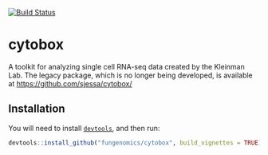 [![Build Status](https://travis-ci.com/fungenomics/cytobox.svg?branch=master)](https://travis-ci.com/fungenomics/cytobox)

# cytobox
A toolkit for analyzing single cell RNA-seq data created by the Kleinman Lab. The legacy package,
which is no longer being developed, is available at https://github.com/sjessa/cytobox/

## Installation

You will need to install [`devtools`](https://cran.r-project.org/web/packages/devtools/), and then run:

```r
devtools::install_github("fungenomics/cytobox", build_vignettes = TRUE)

```
